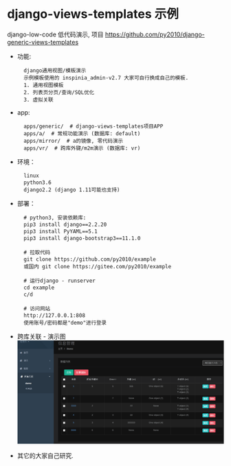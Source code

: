 # django-views-templates 示例

django-low-code 低代码演示, 项目 https://github.com/py2010/django-generic-views-templates

* 功能:

        django通用视图/模板演示
        示例模板使用的 inspinia_admin-v2.7 大家可自行换成自己的模板.
        1. 通用视图模板
        2. 列表页分页/查询/SQL优化
        3. 虚拟关联

* app:

        apps/generic/  # django-views-templates项目APP
        apps/a/  # 常规功能演示 (数据库: default)
        apps/mirror/  # a的镜像, 零代码演示
        apps/vr/  # 跨库外键/m2m演示 (数据库: vr)


* 环境：

        linux
        python3.6
        django2.2 (django 1.11可能也支持)

* 部署：

        # python3, 安装依赖库:
        pip3 install django==2.2.20
        pip3 install PyYAML==5.1
        pip3 install django-bootstrap3==11.1.0

        # 拉取代码
        git clone https://github.com/py2010/example
        或国内 git clone https://gitee.com/py2010/example

        # 运行django - runserver
        cd example
        c/d

        # 访问网站
        http://127.0.0.1:808
        使用账号/密码都是"demo"进行登录


* 跨库关联 - 演示图
![vr](vr.png  "跨库")


* 其它的大家自己研究.


